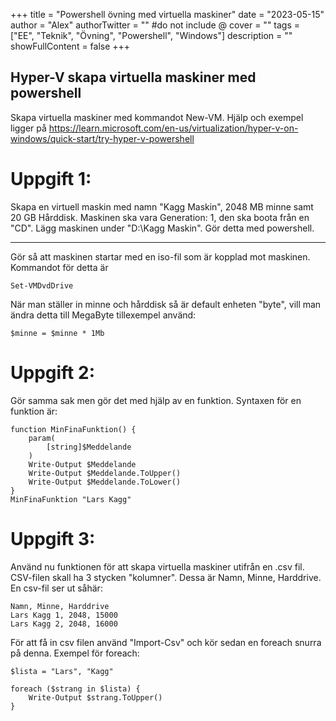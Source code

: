 +++
title = "Powershell övning med virtuella maskiner"
date = "2023-05-15"
author = "Alex"
authorTwitter = "" #do not include @
cover = ""
tags = ["EE", "Teknik", "Övning", "Powershell", "Windows"]
description = ""
showFullContent = false
+++

Hyper-V skapa virtuella maskiner med powershell
---
Skapa virtuella maskiner med kommandot New-VM. Hjälp och exempel ligger på https://learn.microsoft.com/en-us/virtualization/hyper-v-on-windows/quick-start/try-hyper-v-powershell

# Uppgift 1:
Skapa en virtuell maskin med namn "Kagg Maskin", 2048 MB minne samt 20 GB Hårddisk. Maskinen ska vara Generation: 1, den ska boota från en "CD". Lägg maskinen under "D:\Kagg Maskin". Gör detta med powershell. 

***
Gör så att maskinen startar med en iso-fil som är kopplad mot maskinen. Kommandot för detta är 

    Set-VMDvdDrive

När man ställer in minne och hårddisk så är default enheten "byte", vill man ändra detta till MegaByte tillexempel använd:

    $minne = $minne * 1Mb

# Uppgift 2:
Gör samma sak men gör det med hjälp av en funktion. Syntaxen för en funktion är:

    function MinFinaFunktion() {  
        param(  
            [string]$Meddelande  
        )  
        Write-Output $Meddelande  
        Write-Output $Meddelande.ToUpper()  
        Write-Output $Meddelande.ToLower()
    }
    MinFinaFunktion "Lars Kagg"

<div style="page-break-after: always;"></div>

# Uppgift 3:
Använd nu funktionen för att skapa virtuella maskiner utifrån en .csv fil. CSV-filen skall ha 3 stycken "kolumner". Dessa är Namn, Minne, Harddrive.
En csv-fil ser ut såhär:

    Namn, Minne, Harddrive
    Lars Kagg 1, 2048, 15000
    Lars Kagg 2, 2048, 16000

För att få in csv filen använd "Import-Csv" och kör sedan en foreach snurra på denna. Exempel för foreach:

    $lista = "Lars", "Kagg" 

    foreach ($strang in $lista) {
        Write-Output $strang.ToUpper()
    }
